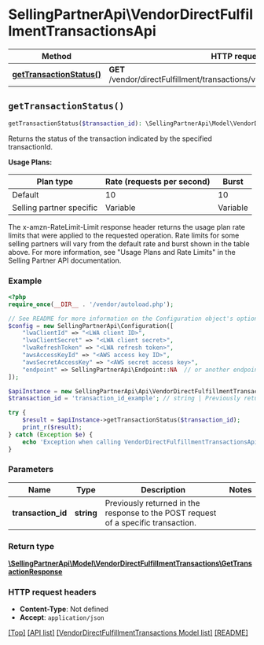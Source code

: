 # SellingPartnerApi\VendorDirectFulfillmentTransactionsApi

Method | HTTP request | Description
------------- | ------------- | -------------
[**getTransactionStatus()**](VendorDirectFulfillmentTransactionsApi.md#getTransactionStatus) | **GET** /vendor/directFulfillment/transactions/v1/transactions/{transactionId} | 


## `getTransactionStatus()`

```php
getTransactionStatus($transaction_id): \SellingPartnerApi\Model\VendorDirectFulfillmentTransactions\GetTransactionResponse
```



Returns the status of the transaction indicated by the specified transactionId.

**Usage Plans:**

| Plan type | Rate (requests per second) | Burst |
| ---- | ---- | ---- |
|Default| 10 | 10 |
|Selling partner specific| Variable | Variable |

The x-amzn-RateLimit-Limit response header returns the usage plan rate limits that were applied to the requested operation. Rate limits for some selling partners will vary from the default rate and burst shown in the table above. For more information, see \"Usage Plans and Rate Limits\" in the Selling Partner API documentation.

### Example

```php
<?php
require_once(__DIR__ . '/vendor/autoload.php');

// See README for more information on the Configuration object's options
$config = new SellingPartnerApi\Configuration([
    "lwaClientId" => "<LWA client ID>",
    "lwaClientSecret" => "<LWA client secret>",
    "lwaRefreshToken" => "<LWA refresh token>",
    "awsAccessKeyId" => "<AWS access key ID>",
    "awsSecretAccessKey" => "<AWS secret access key>",
    "endpoint" => SellingPartnerApi\Endpoint::NA  // or another endpoint from lib/Endpoints.php
]);

$apiInstance = new SellingPartnerApi\Api\VendorDirectFulfillmentTransactionsApi($config);
$transaction_id = 'transaction_id_example'; // string | Previously returned in the response to the POST request of a specific transaction.

try {
    $result = $apiInstance->getTransactionStatus($transaction_id);
    print_r($result);
} catch (Exception $e) {
    echo 'Exception when calling VendorDirectFulfillmentTransactionsApi->getTransactionStatus: ', $e->getMessage(), PHP_EOL;
}
```

### Parameters

Name | Type | Description  | Notes
------------- | ------------- | ------------- | -------------
 **transaction_id** | **string**| Previously returned in the response to the POST request of a specific transaction. |

### Return type

[**\SellingPartnerApi\Model\VendorDirectFulfillmentTransactions\GetTransactionResponse**](../Model/VendorDirectFulfillmentTransactions/GetTransactionResponse.md)

### HTTP request headers

- **Content-Type**: Not defined
- **Accept**: `application/json`

[[Top]](#) [[API list]](../)
[[VendorDirectFulfillmentTransactions Model list]](../Model/VendorDirectFulfillmentTransactions)
[[README]](../../README.md)

